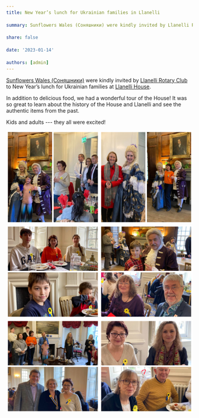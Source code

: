 ```yaml
---
title: New Year’s lunch for Ukrainian families in Llanelli

summary: Sunflowers Wales (Соняшники) were kindly invited by Llanelli Rotary Club to Llanelli House

share: false

date: '2023-01-14' 

authors: [admin]
---
```


<a href="https://www.facebook.com/groups/601579067497655" target="_blank">Sunflowers Wales (Соняшники)</a> were kindly invited by <a href="https://www.facebook.com/LlanelliRotaryClub" target="_blank">Llanelli Rotary Club</a> to New Year’s lunch for Ukrainian families at <a href="https://www.facebook.com/llanellyhouse" target="_blank"> Llanelli House</a>.

In addition to delicious food, we had a wonderful tour of the House! It was so great to learn about the history of the House and Llanelli and see the authentic items from the past.

Kids and adults --- they all were excited!


<div style="margin-top: 0; text-align: center;"><img src="LH-1.jpg" alt="Llanelli house party" width="50%" style="display: inline; margin-top: 0;"/><img src="LH-2.jpg" alt="Llanelli house party" width="50%" style="display: inline; margin-top: 0;"/></div>

<div style="margin-top: 0; text-align: center;"><img src="LH-3.jpg" alt="Llanelli house party" width="50%" style="display: inline; margin-top: 0;"/><img src="LH-4.jpg" alt="Llanelli house party" width="50%" style="display: inline; margin-top: 0;"/></div>

<div style="margin-top: 0; text-align: center;"><img src="LH-5.jpg" alt="Llanelli house party" width="50%" style="display: inline; margin-top: 0;"/><img src="LH-6.jpg" alt="Llanelli house party" width="50%" style="display: inline; margin-top: 0;"/></div>
